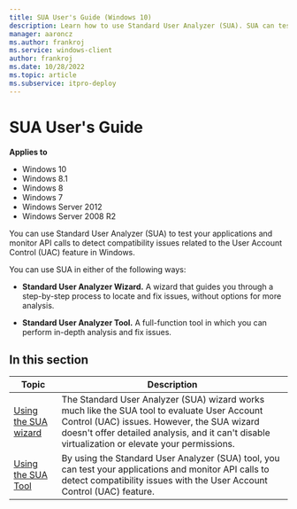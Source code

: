 ```yaml
---
title: SUA User's Guide (Windows 10)
description: Learn how to use Standard User Analyzer (SUA). SUA can test your apps and monitor API calls to detect compatibility issues related to the Windows User Account Control (UAC) feature.
manager: aaroncz
ms.author: frankroj
ms.service: windows-client
author: frankroj
ms.date: 10/28/2022
ms.topic: article
ms.subservice: itpro-deploy
---
```


# SUA User's Guide

**Applies to**

-   Windows 10
-   Windows 8.1
-   Windows 8
-   Windows 7
-   Windows Server 2012
-   Windows Server 2008 R2

You can use Standard User Analyzer (SUA) to test your applications and monitor API calls to detect compatibility issues related to the User Account Control (UAC) feature in Windows.

You can use SUA in either of the following ways:

-   **Standard User Analyzer Wizard.** A wizard that guides you through a step-by-step process to locate and fix issues, without options for more analysis.

-   **Standard User Analyzer Tool.** A full-function tool in which you can perform in-depth analysis and fix issues.

## In this section

|Topic|Description|
|--- |--- |
|[Using the SUA wizard](using-the-sua-wizard.md)|The Standard User Analyzer (SUA) wizard works much like the SUA tool to evaluate User Account Control (UAC) issues. However, the SUA wizard doesn't offer detailed analysis, and it can't disable virtualization or elevate your permissions.|
|[Using the SUA Tool](using-the-sua-tool.md)|By using the Standard User Analyzer (SUA) tool, you can test your applications and monitor API calls to detect compatibility issues with the User Account Control (UAC) feature.|